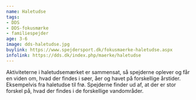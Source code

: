 ```yaml
---
name: Haletudse
tags:
- DDS
- DDS-fokusmærke
- familiespejder
age: 3-6
image: dds-haletudse.jpg
buylink: https://www.spejdersport.dk/fokusmaerke-haletudse.aspx
infolink: https://dds.dk/index.php/maerke/haletudse
---
```

Aktiviteterne i haletudsemærket er sammensat, så spejderne oplever og får en viden om, hvad der findes i søer, åer og havet på forskellige årstider. Eksempelvis fra haletudse til frø.
Spejderne finder ud af, at der er stor forskel på, hvad der findes i de forskellige vandområder.